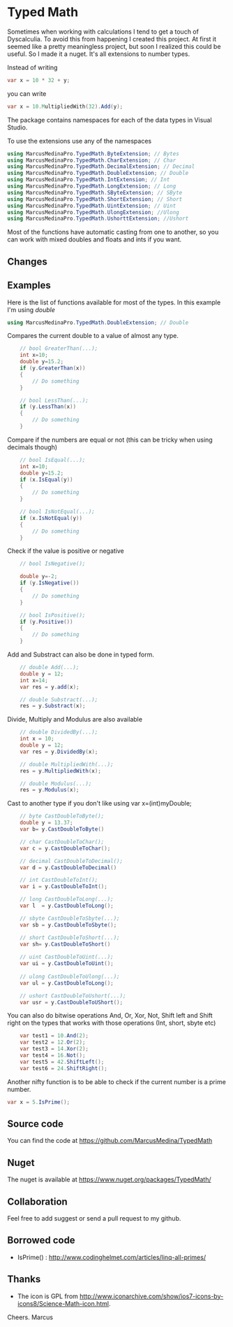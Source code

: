 ﻿# Typed Math
Sometimes when working with calculations I tend to get a touch of Dyscalculia. To avoid this from happening I created this project.
At first it seemed like a pretty meaningless project, but soon I realized this could be useful. So I made it a nuget.
It's all extensions to number types.

Instead of writing
```C#
var x = 10 * 32 + y;
```
you can write 
```C#
var x = 10.MultipliedWith(32).Add(y);
```

The package contains namespaces for each of the data types in Visual Studio.

To use the extensions use any of the namespaces
```C#
using MarcusMedinaPro.TypedMath.ByteExtension; // Bytes
using MarcusMedinaPro.TypedMath.CharExtension; // Char
using MarcusMedinaPro.TypedMath.DecimalExtension; // Decimal
using MarcusMedinaPro.TypedMath.DoubleExtension; // Double
using MarcusMedinaPro.TypedMath.IntExtension; // Int
using MarcusMedinaPro.TypedMath.LongExtension; // Long
using MarcusMedinaPro.TypedMath.SByteExtension; // SByte
using MarcusMedinaPro.TypedMath.ShortExtension; // Short
using MarcusMedinaPro.TypedMath.UintExtension; // Uint
using MarcusMedinaPro.TypedMath.UlongExtension; //Ulong
using MarcusMedinaPro.TypedMath.UshorttExtension; //Ushort
```
Most of the functions have automatic casting from one to another, so you can work with mixed doubles and floats and ints if you want.
## Changes


## Examples
Here is the list of functions available for most of the types. In this example I'm using *double*
```C#
using MarcusMedinaPro.TypedMath.DoubleExtension; // Double
```
Compares the current double to a value of almost any type.

```C#
    // bool GreaterThan(...);
    int x=10;
    double y=15.2;
    if (y.GreaterThan(x))
    { 
        // Do something
    }

    // bool LessThan(...);
    if (y.LessThan(x))
    { 
        // Do something
    }
```

Compare if the numbers are equal or not
(this can be tricky when using decimals though)
```C#
    // bool IsEqual(...);
    int x=10;
    double y=15.2;
    if (x.IsEqual(y))
    { 
        // Do something
    }

    // bool IsNotEqual(...);
    if (x.IsNotEqual(y))
    { 
        // Do something
    }
```

Check if the value is positive or negative
```C#
    // bool IsNegative();

    double y=-2;
    if (y.IsNegative())
    { 
        // Do something
    }

    // bool IsPositive();
    if (y.Positive())
    { 
        // Do something
    }
```

Add and Substract can also be done in typed form.
```C#
    // double Add(...);
    double y = 12;
    int x=14;
    var res = y.add(x);

    // double Substract(...);
    res = y.Substract(x);
```

Divide, Multiply and Modulus are also available
```C#
    // double DividedBy(...);
    int x = 10;
    double y = 12;
    var res = y.DividedBy(x);

    // double MultipliedWith(...);
    res = y.MultipliedWith(x);

    // double Modulus(...);
    res = y.Modulus(x);
```

Cast to another type if you don't like using  var x=(int)myDouble;
```C#
    // byte CastDoubleToByte();
    double y = 13.37;
    var b= y.CastDoubleToByte()

    // char CastDoubleToChar();
    var c = y.CastDoubleToChar();

    // decimal CastDoubleToDecimal();
    var d = y.CastDoubleToDecimal()    

    // int CastDoubleToInt();
    var i = y.CastDoubleToInt();

    // long CastDoubleToLong(...);
    var l  = y.CastDoubleToLong();

    // sbyte CastDoubleToSbyte(...);
    var sb = y.CastDoubleToSbyte(); 

    // short CastDoubleToShort(...);
    var sh= y.CastDoubleToShort()
    
    // uint CastDoubleToUint(...);
    var ui = y.CastDoubleToUint();
    
    // ulong CastDoubleToUlong(...);
    var ul = y.CastDoubleToLong();

    // ushort CastDoubleToUshort(...);
    var usr = y.CastDoubleToUShort();
```

You can also do bitwise operations And, Or, Xor, Not, Shift left and Shift right on the types that works with those operations (Int, short, sbyte etc)
```C#
    var test1 = 10.And(2);
    var test2 = 12.Or(2);
    var test3 = 14.Xor(2);
    var test4 = 16.Not();
    var test5 = 42.ShiftLeft();
    var test6 = 24.ShiftRight();
```

Another nifty function is to be able to check if the current number is a prime number.

```C#
var x = 5.IsPrime();
```


## Source code
You can find the code at https://github.com/MarcusMedina/TypedMath

## Nuget
The nuget is available at https://www.nuget.org/packages/TypedMath/

## Collaboration
Feel free to add suggest or send a pull request to my github.

## Borrowed code
* IsPrime() : http://www.codinghelmet.com/articles/linq-all-primes/

## Thanks
* The icon is GPL from http://www.iconarchive.com/show/ios7-icons-by-icons8/Science-Math-icon.html.

Cheers.
Marcus
